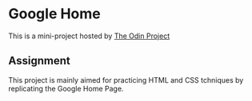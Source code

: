 # Google Home

This is a mini-project hosted by [The Odin Project](https://www.theodinproject.com/courses/web-development-101/lessons/html-css)

## Assignment
This project is mainly aimed for practicing HTML and CSS tchniques by replicating the Google Home Page.